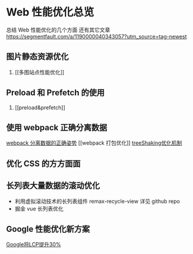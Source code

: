 # Web 性能优化总览

总结 Web 性能优化的几个方面
还有其它文章  https://segmentfault.com/a/1190000040343057?utm_source=tag-newest

## 图片静态资源优化
 1. [[多图站点性能优化]]
 
 ## Preload 和 Prefetch 的使用
 1. [[preload&prefetch]]

## 使用 webpack 正确分离数据
[webpack 分离数据的正确姿势](https://segmentfault.com/a/1190000018368885)
[[webpack 打包优化]]
[treeShaking优化机制](https://segmentfault.com/a/1190000041810859)

## 优化 CSS 的方方面面

## 长列表大量数据的滚动优化
- 利用虚拟滚动技术的长列表组件 remax-recycle-view 详见 github repo
- 掘金 vue 长列表优化

## Google 性能优化新方案

[Google将LCP提升30%](https://mp.weixin.qq.com/s/3v54arsDRRw6agyr3MtPRg)